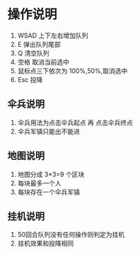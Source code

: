 # 操作说明

1. WSAD 上下左右增加队列
2. E 弹出队列尾部
3. Q 清空队列
4. 空格 取消当前选中
5. 鼠标点三下依次为 100%,50%,取消选中
6. Esc 投降

## 伞兵说明

1. 伞兵用法为点击伞兵起点 再 点击伞兵终点
2. 伞兵军镇只能出不能进

## 地图说明

1. 地图分成 3*3=9 个区块
2. 每块最多一个人
3. 每块存在一个伞兵军镇

## 挂机说明

1. 50回合队列没有任何操作则判定为挂机
2. 挂机效果和投降相同
